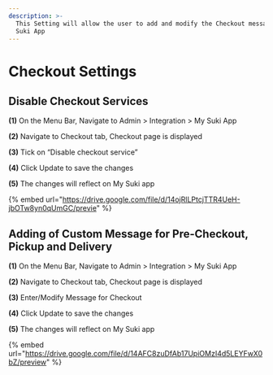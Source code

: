 ```yaml
---
description: >-
  This Setting will allow the user to add and modify the Checkout messages of My
  Suki App
---
```


# Checkout Settings

## Disable Checkout Services

**(1)** On the Menu Bar, Navigate to Admin > Integration > My Suki App

**(2)** Navigate to Checkout tab, Checkout page is displayed

**(3)** Tick on “Disable checkout service”

**(4)** Click Update to save the changes

**(5)** The changes will reflect on My Suki app

{% embed url="https://drive.google.com/file/d/14ojRlLPtcjTTR4UeH-jbOTw8yn0qUmGC/previe" %}

## Adding of Custom Message for Pre-Checkout, Pickup and Delivery

**(1)** On the Menu Bar, Navigate to Admin > Integration > My Suki App

**(2)** Navigate to Checkout tab, Checkout page is displayed

**(3)** Enter/Modify Message for Checkout

**(4)** Click Update to save the changes

**(5)** The changes will reflect on My Suki app

{% embed url="https://drive.google.com/file/d/14AFC8zuDfAb17UpiOMzI4d5LEYFwX0bZ/preview" %}
